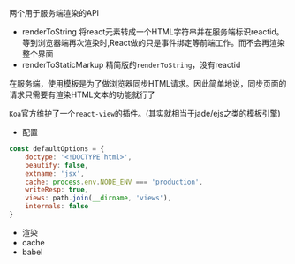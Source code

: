两个用于服务端渲染的API
- renderToString 将react元素转成一个HTML字符串并在服务端标识reactid。等到浏览器端再次渲染时,React做的只是事件绑定等前端工作。而不会再渲染整个界面
- renderToStaticMarkup 精简版的`renderToString`，没有reactid

在服务端，使用模板是为了做浏览器同步HTML请求。因此简单地说，同步页面的请求只需要有渲染HTML文本的功能就行了

`Koa`官方维护了一个`react-view`的插件。(其实就相当于jade/ejs之类的模板引擎)
- 配置

```js
const defaultOptions = {
    doctype: '<!DOCTYPE html>',
    beautify: false,
    extname: 'jsx',
    cache: process.env.NODE_ENV === 'production',
    writeResp: true,
    views: path.join(__dirname, 'views'),
    internals: false
}
```

- 渲染
- cache
- babel